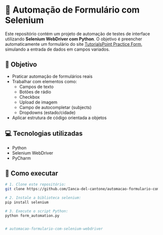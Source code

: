# 📝 Automação de Formulário com Selenium


Este repositório contém um projeto de automação de testes de interface utilizando **Selenium WebDriver com Python**.  O objetivo é preencher automaticamente um formulário do site [TutorialsPoint Practice Form](https://www.tutorialspoint.com/selenium/practice/selenium_automation_practice.php), simulando a entrada de dados em campos variados.

## 🎯 Objetivo

- Praticar automação de formulários reais
- Trabalhar com elementos como:
  - Campos de texto
  - Botões de rádio
  - Checkbox
  - Upload de imagem
  - Campo de autocompletar (subjects)
  - Dropdowns (estado/cidade)
- Aplicar estrutura de código orientada a objetos

## 💻 Tecnologias utilizadas

- Python
- Selenium WebDriver
- PyCharm


## 🚀 Como executar

```bash
# 1. Clone este repositório:
git clone https://github.com/Ianca-del-cantone/automacao-formulario-com-selenium-webdriver.git

# 2. Instale a biblioteca selenium:
pip install selenium

# 3. Execute o script Python:
python form_automation.py


#   a u t o m a c a o - f o r m u l a r i o - c o m - s e l e n i u m - w e b d r i v e r 
 
 
